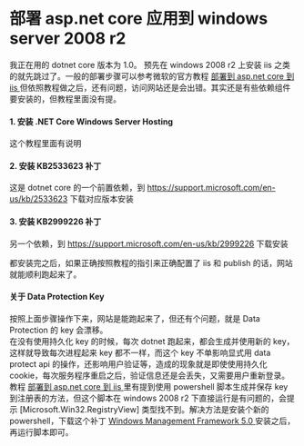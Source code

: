 # 部署 asp.net core 应用到 windows server 2008 r2

我正在用的 dotnet core 版本为 1.0。
预先在 windows 2008 r2 上安装 iis 之类的就先跳过了。一般的部署步骤可以参考微软的官方教程 [部署到 asp.net core 到 iis ](https://docs.asp.net/en/latest/publishing/iis.html)
但依照教程做之后，还有问题，访问网站还是会出错。其实还是有些依赖组件要安装的，但教程里面没有提。
#### 1. 安装 .NET Core Windows Server Hosting 
这个教程里面有说明
#### 2. 安装 KB2533623 补丁
这是 dotnet core 的一个前置依赖，到 https://support.microsoft.com/en-us/kb/2533623 下载对应版本安装
#### 3. 安装 KB2999226 补丁
另一个依赖，到 https://support.microsoft.com/en-us/kb/2999226 下载安装

都安装完之后，如果正确按照教程的指引来正确配置了 iis 和 publish 的话，网站就能顺利跑起来了。


#### 关于 Data Protection Key
按照上面步骤操作下来，网站是能跑起来了，但还有个问题，就是 Data Protection 的 key 会漂移。  
在没有使用持久化 key 的时候，每次 dotnet 跑起来，都会生成并使用新的 key，这样就导致每次进程起来 key 都不一样，而这个 key 不单影响显式用 data protect api 的操作，还影响用户验证等，造成的现象就是即使使用持久化 cookie，每次服务程序重启之后，验证信息还是会丢失，又需要用户重新登录。  
教程 [部署到 asp.net core 到 iis ](https://docs.asp.net/en/latest/publishing/iis.html) 里有提到使用 powershell 脚本生成并保存 key 到注册表的方法，但这个脚本在 windows 2008 r2 下直接运行是有问题的，会提示 [Microsoft.Win32.RegistryView] 类型找不到。解决方法是安装个新的 powershell，下载这个补丁 [ Windows Management Framework 5.0 ](https://www.microsoft.com/en-us/download/details.aspx?id=50395) 安装之后，再运行脚本即可。